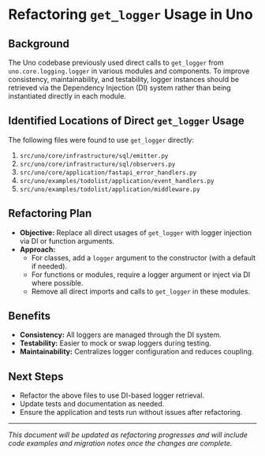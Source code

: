 # Refactoring `get_logger` Usage in Uno

## Background

The Uno codebase previously used direct calls to `get_logger` from `uno.core.logging.logger` in various modules and components. To improve consistency, maintainability, and testability, logger instances should be retrieved via the Dependency Injection (DI) system rather than being instantiated directly in each module.

## Identified Locations of Direct `get_logger` Usage

The following files were found to use `get_logger` directly:

1. `src/uno/core/infrastructure/sql/emitter.py`
2. `src/uno/core/infrastructure/sql/observers.py`
3. `src/uno/core/application/fastapi_error_handlers.py`
4. `src/uno/examples/todolist/application/event_handlers.py`
5. `src/uno/examples/todolist/application/middleware.py`

## Refactoring Plan

- **Objective:** Replace all direct usages of `get_logger` with logger injection via DI or function arguments.
- **Approach:**
  - For classes, add a `logger` argument to the constructor (with a default if needed).
  - For functions or modules, require a logger argument or inject via DI where possible.
  - Remove all direct imports and calls to `get_logger` in these modules.

## Benefits

- **Consistency:** All loggers are managed through the DI system.
- **Testability:** Easier to mock or swap loggers during testing.
- **Maintainability:** Centralizes logger configuration and reduces coupling.

## Next Steps

- Refactor the above files to use DI-based logger retrieval.
- Update tests and documentation as needed.
- Ensure the application and tests run without issues after refactoring.

---

*This document will be updated as refactoring progresses and will include code examples and migration notes once the changes are complete.*
